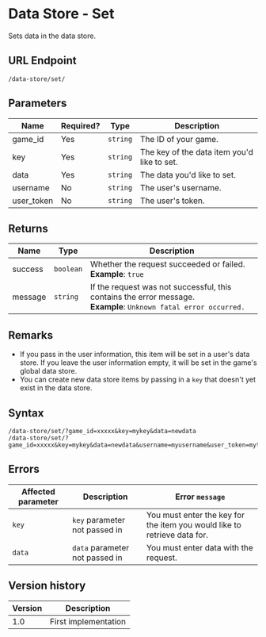 # Data Store - Set

Sets data in the data store.

## URL Endpoint

```
/data-store/set/
```

## Parameters

| Name       | Required? | Type     | Description                                 |
| ---------- | --------- | -------- | ------------------------------------------- |
| game_id    | Yes       | `string` | The ID of your game.                        |
| key        | Yes       | `string` | The key of the data item you'd like to set. |
| data       | Yes       | `string` | The data you'd like to set.                 |
| username   | No        | `string` | The user's username.                        |
| user_token | No        | `string` | The user's token.                           |

## Returns

| Name    | Type      | Description                                                                                                           |
| ------- | --------- | --------------------------------------------------------------------------------------------------------------------- |
| success | `boolean` | Whether the request succeeded or failed. <br> **Example**: `true`                                                     |
| message | `string`  | If the request was not successful, this contains the error message. <br> **Example**: `Unknown fatal error occurred.` |

## Remarks

* If you pass in the user information, this item will be set in a user's data store. If you
	leave the user information empty, it will be set in the game's global data store.
* You can create new data store items by passing in a `key` that doesn't yet exist in the data
	store.

## Syntax

```
/data-store/set/?game_id=xxxxx&key=mykey&data=newdata
/data-store/set/?game_id=xxxxx&key=mykey&data=newdata&username=myusername&user_token=mytoken
```

## Errors

| Affected parameter | Description                    | Error `message`                                                          |
| ------------------ | ------------------------------ | ------------------------------------------------------------------------ |
| `key`              | `key` parameter not passed in  | You must enter the key for the item you would like to retrieve data for. |
| `data`             | `data` parameter not passed in | You must enter data with the request.                                    |

## Version history

| Version | Description          |
| ------- | -------------------- |
| 1.0     | First implementation |
